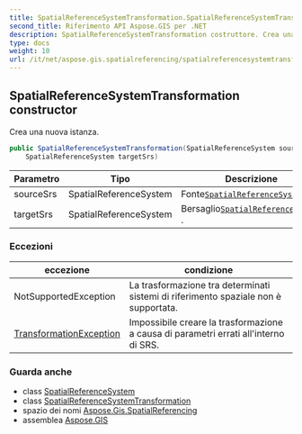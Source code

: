 ```yaml
---
title: SpatialReferenceSystemTransformation.SpatialReferenceSystemTransformation
second_title: Riferimento API Aspose.GIS per .NET
description: SpatialReferenceSystemTransformation costruttore. Crea una nuova istanza.
type: docs
weight: 10
url: /it/net/aspose.gis.spatialreferencing/spatialreferencesystemtransformation/spatialreferencesystemtransformation/
---
```

## SpatialReferenceSystemTransformation constructor

Crea una nuova istanza.

```csharp
public SpatialReferenceSystemTransformation(SpatialReferenceSystem sourceSrs, 
    SpatialReferenceSystem targetSrs)
```

| Parametro | Tipo | Descrizione |
| --- | --- | --- |
| sourceSrs | SpatialReferenceSystem | Fonte[`SpatialReferenceSystem`](../../spatialreferencesystem/) . |
| targetSrs | SpatialReferenceSystem | Bersaglio[`SpatialReferenceSystem`](../../spatialreferencesystem/) . |

### Eccezioni

| eccezione | condizione |
| --- | --- |
| NotSupportedException | La trasformazione tra determinati sistemi di riferimento spaziale non è supportata. |
| [TransformationException](../../transformationexception/) | Impossibile creare la trasformazione a causa di parametri errati all'interno di SRS. |

### Guarda anche

* class [SpatialReferenceSystem](../../spatialreferencesystem/)
* class [SpatialReferenceSystemTransformation](../)
* spazio dei nomi [Aspose.Gis.SpatialReferencing](../../spatialreferencesystemtransformation/)
* assemblea [Aspose.GIS](../../../)


